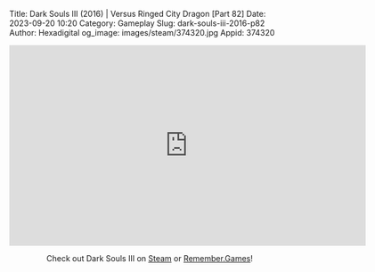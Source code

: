 Title: Dark Souls III (2016) | Versus Ringed City Dragon [Part 82]
Date: 2023-09-20 10:20
Category: Gameplay
Slug: dark-souls-iii-2016-p82
Author: Hexadigital
og_image: images/steam/374320.jpg
Appid: 374320

<center><iframe src="https://www.youtube.com/embed/qECbqxZ7H6k?feature=oembed" allow="accelerometer; autoplay; encrypted-media; gyroscope; picture-in-picture" width="640" height="360" frameborder="0"></iframe>

Check out Dark Souls III on [Steam](https://store.steampowered.com/app/374320/?curator_clanid=34633900) or [Remember.Games](https://remember.games/game/340/dark-souls-iii/)!</center>